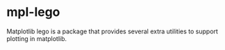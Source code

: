 # mpl-lego

Matplotlib lego is a package that provides several extra utilities to support
plotting in matplotlib.

